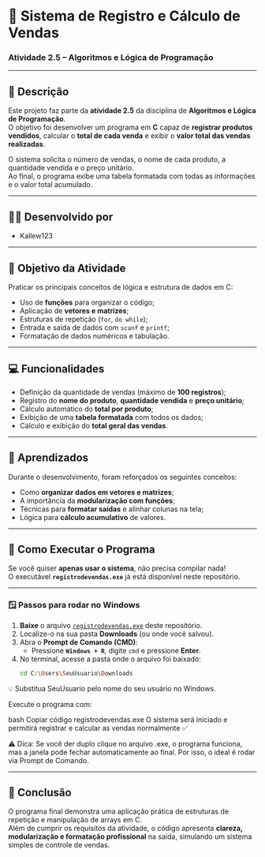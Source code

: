 # 🛒 Sistema de Registro e Cálculo de Vendas  
### Atividade 2.5 – Algoritmos e Lógica de Programação

---

## 📘 Descrição
Este projeto faz parte da **atividade 2.5** da disciplina de **Algoritmos e Lógica de Programação**.  
O objetivo foi desenvolver um programa em **C** capaz de **registrar produtos vendidos**, calcular o **total de cada venda** e exibir o **valor total das vendas realizadas**.

O sistema solicita o número de vendas, o nome de cada produto, a quantidade vendida e o preço unitário.  
Ao final, o programa exibe uma tabela formatada com todas as informações e o valor total acumulado.

---

## 👨‍💻 Desenvolvido por
- Kallew123

---

## 🎯 Objetivo da Atividade
Praticar os principais conceitos de lógica e estrutura de dados em C:
- Uso de **funções** para organizar o código;  
- Aplicação de **vetores e matrizes**;  
- Estruturas de repetição (`for`, `do while`);  
- Entrada e saída de dados com `scanf` e `printf`;  
- Formatação de dados numéricos e tabulação.

---

## 💻 Funcionalidades
- Definição da quantidade de vendas (máximo de **100 registros**);  
- Registro do **nome do produto**, **quantidade vendida** e **preço unitário**;  
- Cálculo automático do **total por produto**;  
- Exibição de uma **tabela formatada** com todos os dados;  
- Cálculo e exibição do **total geral das vendas**.

---

## 🧠 Aprendizados
Durante o desenvolvimento, foram reforçados os seguintes conceitos:
- Como **organizar dados em vetores e matrizes**;  
- A importância da **modularização com funções**;  
- Técnicas para **formatar saídas** e alinhar colunas na tela;  
- Lógica para **cálculo acumulativo** de valores.  

---
## 🚀 Como Executar o Programa

Se você quiser **apenas usar o sistema**, não precisa compilar nada!  
O executável **`registrodevendas.exe`** já está disponível neste repositório.  

---

### 🪟 Passos para rodar no Windows

1. **Baixe** o arquivo [`registrodevendas.exe`](./registrodevendas.exe) deste repositório.  
2. Localize-o na sua pasta **Downloads** (ou onde você salvou).  
3. Abra o **Prompt de Comando (CMD)**:
   - Pressione **`Windows + R`**, digite `cmd` e pressione **Enter**.
4. No terminal, acesse a pasta onde o arquivo foi baixado:
   ```bash
   cd C:\Users\SeuUsuario\Downloads
💡 Substitua SeuUsuario pelo nome do seu usuário no Windows.

Execute o programa com:

bash
Copiar código
registrodevendas.exe
O sistema será iniciado e permitirá registrar e calcular as vendas normalmente ✅

⚠️ Dica: Se você der duplo clique no arquivo .exe, o programa funciona,
mas a janela pode fechar automaticamente ao final.
Por isso, o ideal é rodar via Prompt de Comando.

---

## 🏁 Conclusão
O programa final demonstra uma aplicação prática de estruturas de repetição e manipulação de arrays em C.  
Além de cumprir os requisitos da atividade, o código apresenta **clareza, modularização e formatação profissional** na saída, simulando um sistema simples de controle de vendas.
